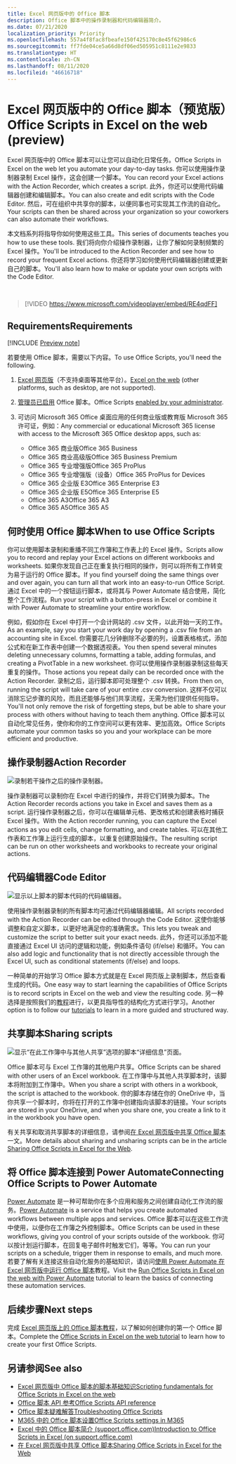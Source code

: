 ```yaml
---
title: Excel 网页版中的 Office 脚本
description: Office 脚本中的操作录制器和代码编辑器简介。
ms.date: 07/21/2020
localization_priority: Priority
ms.openlocfilehash: 557a4f8fac8fbeafe150f425170c8e45f62986c6
ms.sourcegitcommit: ff7fde04ce5a66d8df06ed505951c8111e2e9833
ms.translationtype: HT
ms.contentlocale: zh-CN
ms.lasthandoff: 08/11/2020
ms.locfileid: "46616718"
---
```

# <a name="office-scripts-in-excel-on-the-web-preview"></a><span data-ttu-id="c582d-103">Excel 网页版中的 Office 脚本（预览版）</span><span class="sxs-lookup"><span data-stu-id="c582d-103">Office Scripts in Excel on the web (preview)</span></span>

<span data-ttu-id="c582d-104">Excel 网页版中的 Office 脚本可以让您可以自动化日常任务。</span><span class="sxs-lookup"><span data-stu-id="c582d-104">Office Scripts in Excel on the web let you automate your day-to-day tasks.</span></span> <span data-ttu-id="c582d-105">你可以使用操作录制器录制 Excel 操作，这会创建一个脚本。</span><span class="sxs-lookup"><span data-stu-id="c582d-105">You can record your Excel actions with the Action Recorder, which creates a script.</span></span> <span data-ttu-id="c582d-106">此外，你还可以使用代码编辑器创建和编辑脚本。</span><span class="sxs-lookup"><span data-stu-id="c582d-106">You can also create and edit scripts with the Code Editor.</span></span> <span data-ttu-id="c582d-107">然后，可在组织中共享你的脚本，以便同事也可实现其工作流的自动化。</span><span class="sxs-lookup"><span data-stu-id="c582d-107">Your scripts can then be shared across your organization so your coworkers can also automate their workflows.</span></span>

<span data-ttu-id="c582d-108">本文档系列将指导你如何使用这些工具。</span><span class="sxs-lookup"><span data-stu-id="c582d-108">This series of documents teaches you how to use these tools.</span></span> <span data-ttu-id="c582d-109">我们将向你介绍操作录制器，让你了解如何录制频繁的 Excel 操作。</span><span class="sxs-lookup"><span data-stu-id="c582d-109">You'll be introduced to the Action Recorder and see how to record your frequent Excel actions.</span></span> <span data-ttu-id="c582d-110">你还将学习如何使用代码编辑器创建或更新自己的脚本。</span><span class="sxs-lookup"><span data-stu-id="c582d-110">You'll also learn how to make or update your own scripts with the Code Editor.</span></span>

<br>

> [!VIDEO https://www.microsoft.com/videoplayer/embed/RE4qdFF]

## <a name="requirements"></a><span data-ttu-id="c582d-111">Requirements</span><span class="sxs-lookup"><span data-stu-id="c582d-111">Requirements</span></span>

[!INCLUDE [Preview note](../includes/preview-note.md)]

<span data-ttu-id="c582d-112">若要使用 Office 脚本，需要以下内容。</span><span class="sxs-lookup"><span data-stu-id="c582d-112">To use Office Scripts, you'll need the following.</span></span>

1. <span data-ttu-id="c582d-113">[Excel 网页版](https://www.office.com/launch/excel)（不支持桌面等其他平台）。</span><span class="sxs-lookup"><span data-stu-id="c582d-113">[Excel on the web](https://www.office.com/launch/excel) (other platforms, such as desktop, are not supported).</span></span>
1. <span data-ttu-id="c582d-114">[管理员已启用](https://support.office.com/article/office-scripts-settings-in-m365-19d3c51a-6ca2-40ab-978d-60fa49554dcf) Office 脚本。</span><span class="sxs-lookup"><span data-stu-id="c582d-114">Office Scripts [enabled by your administrator](https://support.office.com/article/office-scripts-settings-in-m365-19d3c51a-6ca2-40ab-978d-60fa49554dcf).</span></span>
1. <span data-ttu-id="c582d-115">可访问 Microsoft 365 Office 桌面应用的任何商业版或教育版 Microsoft 365 许可证，例如：</span><span class="sxs-lookup"><span data-stu-id="c582d-115">Any commercial or educational Microsoft 365 license with access to the Microsoft 365 Office desktop apps, such as:</span></span>

    - <span data-ttu-id="c582d-116">Office 365 商业版</span><span class="sxs-lookup"><span data-stu-id="c582d-116">Office 365 Business</span></span>
    - <span data-ttu-id="c582d-117">Office 365 商业高级版</span><span class="sxs-lookup"><span data-stu-id="c582d-117">Office 365 Business Premium</span></span>
    - <span data-ttu-id="c582d-118">Office 365 专业增强版</span><span class="sxs-lookup"><span data-stu-id="c582d-118">Office 365 ProPlus</span></span>
    - <span data-ttu-id="c582d-119">Office 365 专业增强版（设备）</span><span class="sxs-lookup"><span data-stu-id="c582d-119">Office 365 ProPlus for Devices</span></span>
    - <span data-ttu-id="c582d-120">Office 365 企业版 E3</span><span class="sxs-lookup"><span data-stu-id="c582d-120">Office 365 Enterprise E3</span></span>
    - <span data-ttu-id="c582d-121">Office 365 企业版 E5</span><span class="sxs-lookup"><span data-stu-id="c582d-121">Office 365 Enterprise E5</span></span>
    - <span data-ttu-id="c582d-122">Office 365 A3</span><span class="sxs-lookup"><span data-stu-id="c582d-122">Office 365 A3</span></span>
    - <span data-ttu-id="c582d-123">Office 365 A5</span><span class="sxs-lookup"><span data-stu-id="c582d-123">Office 365 A5</span></span>

## <a name="when-to-use-office-scripts"></a><span data-ttu-id="c582d-124">何时使用 Office 脚本</span><span class="sxs-lookup"><span data-stu-id="c582d-124">When to use Office Scripts</span></span>

<span data-ttu-id="c582d-125">你可以使用脚本录制和重播不同工作簿和工作表上的 Excel 操作。</span><span class="sxs-lookup"><span data-stu-id="c582d-125">Scripts allow you to record and replay your Excel actions on different workbooks and worksheets.</span></span> <span data-ttu-id="c582d-126">如果你发现自己正在重复执行相同的操作，则可以将所有工作转变为易于运行的 Office 脚本。</span><span class="sxs-lookup"><span data-stu-id="c582d-126">If you find yourself doing the same things over and over again, you can turn all that work into an easy-to-run Office Script.</span></span> <span data-ttu-id="c582d-127">通过 Excel 中的一个按钮运行脚本，或将其与 Power Automate 结合使用，简化整个工作流程。</span><span class="sxs-lookup"><span data-stu-id="c582d-127">Run your script with a button-press in Excel or combine it with Power Automate to streamline your entire workflow.</span></span>

<span data-ttu-id="c582d-128">例如，假如你在 Excel 中打开一个会计网站的 .csv 文件，以此开始一天的工作。</span><span class="sxs-lookup"><span data-stu-id="c582d-128">As an example, say you start your work day by opening a .csv file from an accounting site in Excel.</span></span> <span data-ttu-id="c582d-129">你需要花几分钟删除不必要的列，设置表格格式，添加公式和在新工作表中创建一个数据透视表。</span><span class="sxs-lookup"><span data-stu-id="c582d-129">You then spend several minutes deleting unnecessary columns, formatting a table, adding formulas, and creating a PivotTable in a new worksheet.</span></span> <span data-ttu-id="c582d-130">你可以使用操作录制器录制这些每天重复的操作。</span><span class="sxs-lookup"><span data-stu-id="c582d-130">Those actions you repeat daily can be recorded once with the Action Recorder.</span></span> <span data-ttu-id="c582d-131">录制之后，运行脚本即可处理整个 .csv 转换。</span><span class="sxs-lookup"><span data-stu-id="c582d-131">From then on, running the script will take care of your entire .csv conversion.</span></span> <span data-ttu-id="c582d-132">这样不仅可以消除忘记步骤的风险，而且还能够与他们共享流程，无需为他们提供任何指导。</span><span class="sxs-lookup"><span data-stu-id="c582d-132">You'll not only remove the risk of forgetting steps, but be able to share your process with others without having to teach them anything.</span></span> <span data-ttu-id="c582d-133">Office 脚本可以自动化常见任务，使你和你的工作空间可以更有效率、更加高效。</span><span class="sxs-lookup"><span data-stu-id="c582d-133">Office Scripts automate your common tasks so you and your workplace can be more efficient and productive.</span></span>

## <a name="action-recorder"></a><span data-ttu-id="c582d-134">操作录制器</span><span class="sxs-lookup"><span data-stu-id="c582d-134">Action Recorder</span></span>

![录制若干操作之后的操作录制器。](../images/action-recorder-intro.png)

<span data-ttu-id="c582d-136">操作录制器可以录制你在 Excel 中进行的操作，并将它们转换为脚本。</span><span class="sxs-lookup"><span data-stu-id="c582d-136">The Action Recorder records actions you take in Excel and saves them as a script.</span></span> <span data-ttu-id="c582d-137">运行操作录制器之后，你可以在编辑单元格、更改格式和创建表格时捕获 Excel 操作。</span><span class="sxs-lookup"><span data-stu-id="c582d-137">With the Action recorder running, you can capture the Excel actions as you edit cells, change formatting, and create tables.</span></span> <span data-ttu-id="c582d-138">可以在其他工作表和工作簿上运行生成的脚本，以重复创建原始操作。</span><span class="sxs-lookup"><span data-stu-id="c582d-138">The resulting script can be run on other worksheets and workbooks to recreate your original actions.</span></span>

## <a name="code-editor"></a><span data-ttu-id="c582d-139">代码编辑器</span><span class="sxs-lookup"><span data-stu-id="c582d-139">Code Editor</span></span>

![显示以上脚本的脚本代码的代码编辑器。](../images/code-editor-intro.png)

<span data-ttu-id="c582d-141">使用操作录制器录制的所有脚本均可通过代码编辑器编辑。</span><span class="sxs-lookup"><span data-stu-id="c582d-141">All scripts recorded with the Action Recorder can be edited through the Code Editor.</span></span> <span data-ttu-id="c582d-142">这使你能够调整和自定义脚本，以更好地满足你的准确需求。</span><span class="sxs-lookup"><span data-stu-id="c582d-142">This lets you tweak and customize the script to better suit your exact needs.</span></span> <span data-ttu-id="c582d-143">此外，你还可以添加不能直接通过 Excel UI 访问的逻辑和功能，例如条件语句 (if/else) 和循环。</span><span class="sxs-lookup"><span data-stu-id="c582d-143">You can also add logic and functionality that is not directly accessible through the Excel UI, such as conditional statements (if/else) and loops.</span></span>

<span data-ttu-id="c582d-144">一种简单的开始学习 Office 脚本方式就是在 Excel 网页版上录制脚本，然后查看生成的代码。</span><span class="sxs-lookup"><span data-stu-id="c582d-144">One easy way to start learning the capabilities of Office Scripts is to record scripts in Excel on the web and view the resulting code.</span></span> <span data-ttu-id="c582d-145">另一种选择是按照我们的[教程](../tutorials/excel-tutorial.md)进行，以更具指导性的结构化方式进行学习。</span><span class="sxs-lookup"><span data-stu-id="c582d-145">Another option is to follow our [tutorials](../tutorials/excel-tutorial.md) to learn in a more guided and structured way.</span></span>

## <a name="sharing-scripts"></a><span data-ttu-id="c582d-146">共享脚本</span><span class="sxs-lookup"><span data-stu-id="c582d-146">Sharing scripts</span></span>

![显示“在此工作簿中与其他人共享”选项的脚本“详细信息”页面。](../images/script-sharing.png)

<span data-ttu-id="c582d-148">Office 脚本可与 Excel 工作簿的其他用户共享。</span><span class="sxs-lookup"><span data-stu-id="c582d-148">Office Scripts can be shared with other users of an Excel workbook.</span></span> <span data-ttu-id="c582d-149">在工作簿中与其他人共享脚本时，该脚本将附加到工作簿中。</span><span class="sxs-lookup"><span data-stu-id="c582d-149">When you share a script with others in a workbook, the script is attached to the workbook.</span></span> <span data-ttu-id="c582d-150">你的脚本存储在你的 OneDrive 中，当你共享一个脚本时，你将在打开的工作簿中创建指向该脚本的链接。</span><span class="sxs-lookup"><span data-stu-id="c582d-150">Your scripts are stored in your OneDrive, and when you share one, you create a link to it in the workbook you have open.</span></span>

<span data-ttu-id="c582d-151">有关共享和取消共享脚本的详细信息，请参阅[在 Excel 网页版中共享 Office 脚本](https://support.microsoft.com/office/sharing-office-scripts-in-excel-for-the-web-226eddbc-3a44-4540-acfe-fccda3d1122b?storagetype=live&ui=en-US&rs=en-US&ad=US)一文。</span><span class="sxs-lookup"><span data-stu-id="c582d-151">More details about sharing and unsharing scripts can be in the article [Sharing Office Scripts in Excel for the Web](https://support.microsoft.com/office/sharing-office-scripts-in-excel-for-the-web-226eddbc-3a44-4540-acfe-fccda3d1122b?storagetype=live&ui=en-US&rs=en-US&ad=US).</span></span>

## <a name="connecting-office-scripts-to-power-automate"></a><span data-ttu-id="c582d-152">将 Office 脚本连接到 Power Automate</span><span class="sxs-lookup"><span data-stu-id="c582d-152">Connecting Office Scripts to Power Automate</span></span>

<span data-ttu-id="c582d-153">[Power Automate](https://flow.microsoft.com/) 是一种可帮助你在多个应用和服务之间创建自动化工作流的服务。</span><span class="sxs-lookup"><span data-stu-id="c582d-153">[Power Automate](https://flow.microsoft.com/) is a service that helps you create automated workflows between multiple apps and services.</span></span> <span data-ttu-id="c582d-154">Office 脚本可以在这些工作流中使用，以便你在工作簿之外控制脚本。</span><span class="sxs-lookup"><span data-stu-id="c582d-154">Office Scripts can be used in these workflows, giving you control of your scripts outside of the workbook.</span></span> <span data-ttu-id="c582d-155">你可以按计划运行脚本，在回复电子邮件时触发它们，等等。</span><span class="sxs-lookup"><span data-stu-id="c582d-155">You can run your scripts on a schedule, trigger them in response to emails, and much more.</span></span> <span data-ttu-id="c582d-156">若要了解有关连接这些自动化服务的基础知识，请访问[使用 Power Automate 在 Excel 网页版中运行 Office 脚本](../tutorials/excel-power-automate-manual.md)教程。</span><span class="sxs-lookup"><span data-stu-id="c582d-156">Visit the [Run Office Scripts in Excel on the web with Power Automate](../tutorials/excel-power-automate-manual.md) tutorial to learn the basics of connecting these automation services.</span></span>

## <a name="next-steps"></a><span data-ttu-id="c582d-157">后续步骤</span><span class="sxs-lookup"><span data-stu-id="c582d-157">Next steps</span></span>

<span data-ttu-id="c582d-158">完成 [Excel 网页版上的 Office 脚本教程](../tutorials/excel-tutorial.md)，以了解如何创建你的第一个 Office 脚本。</span><span class="sxs-lookup"><span data-stu-id="c582d-158">Complete the [Office Scripts in Excel on the web tutorial](../tutorials/excel-tutorial.md) to learn how to create your first Office Scripts.</span></span>

## <a name="see-also"></a><span data-ttu-id="c582d-159">另请参阅</span><span class="sxs-lookup"><span data-stu-id="c582d-159">See also</span></span>

- [<span data-ttu-id="c582d-160">Excel 网页版中 Office 脚本的脚本基础知识</span><span class="sxs-lookup"><span data-stu-id="c582d-160">Scripting fundamentals for Office Scripts in Excel on the web</span></span>](../develop/scripting-fundamentals.md)
- [<span data-ttu-id="c582d-161">Office 脚本 API 参考</span><span class="sxs-lookup"><span data-stu-id="c582d-161">Office Scripts API reference</span></span>](/javascript/api/office-scripts/overview)
- [<span data-ttu-id="c582d-162">Office 脚本疑难解答</span><span class="sxs-lookup"><span data-stu-id="c582d-162">Troubleshooting Office Scripts</span></span>](../testing/troubleshooting.md)
- [<span data-ttu-id="c582d-163">M365 中的 Office 脚本设置</span><span class="sxs-lookup"><span data-stu-id="c582d-163">Office Scripts settings in M365</span></span>](https://support.office.com/article/office-scripts-settings-in-m365-19d3c51a-6ca2-40ab-978d-60fa49554dcf)
- [<span data-ttu-id="c582d-164">Excel 中的 Office 脚本简介 (support.office.com)</span><span class="sxs-lookup"><span data-stu-id="c582d-164">Introduction to Office Scripts in Excel (on support.office.com)</span></span>](https://support.office.com/article/introduction-to-office-scripts-in-excel-9fbe283d-adb8-4f13-a75b-a81c6baf163a)
- [<span data-ttu-id="c582d-165">在 Excel 网页版中共享 Office 脚本</span><span class="sxs-lookup"><span data-stu-id="c582d-165">Sharing Office Scripts in Excel for the Web</span></span>](https://support.microsoft.com/office/sharing-office-scripts-in-excel-for-the-web-226eddbc-3a44-4540-acfe-fccda3d1122b?storagetype=live&ui=en-US&rs=en-US&ad=US)

